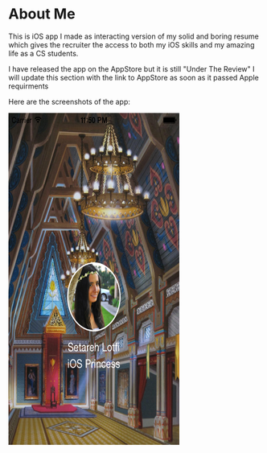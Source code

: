 <h1>About Me</h1>
<p>This is iOS app I made as interacting version of my solid and boring resume which gives the recruiter the access to both my iOS skills and my amazing life as a CS students.</p>
<p1> I have released the app on the AppStore but it is still "Under The Review" I will update this section with the link to AppStore as soon as it passed Apple requirments</p1>

<p>Here are the screenshots of the app:<p>
	
<img src="https://github.com/setareh94/AboutMe/blob/master/ScreenShots/iOS%20Simulator%20Screen%20Shot%20Aug%2021%2C%202014%2C%2011.50.24%20PM.png" alt="homepage" height="660" width="340">

